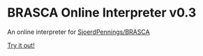# BRASCA Online Interpreter v0.3

An online interpreter for [SjoerdPennings/BRASCA](https://github.com/SjoerdPennings/BRASCA)

[Try it out!](https://sjoerdpennings.github.io/brasca-online)
